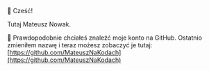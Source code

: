 👋 Cześć! 

Tutaj Mateusz Nowak.

👀 Prawdopodobnie chciałeś znaleźć moje konto na GitHub. 
Ostatnio zmieniłem nazwę i teraz możesz zobaczyć je tutaj:
[https://github.com/MateuszNaKodach](https://github.com/MateuszNaKodach)
